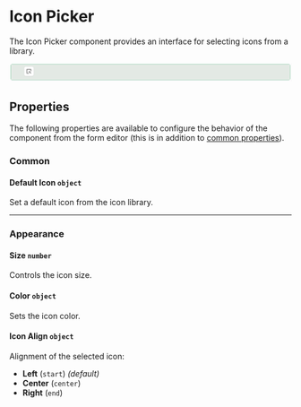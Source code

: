 # Icon Picker

The Icon Picker component provides an interface for selecting icons from a library.

![Image](../Advanced/images/iconpicker1.png)

## Properties

The following properties are available to configure the behavior of the component from the form editor (this is in addition to [common properties](/docs/front-end-basics/form-components/common-component-properties)).


### Common

#### Default Icon `object`
Set a default icon from the icon library.
____

### Appearance

#### **Size** `number`
Controls the icon size.

#### **Color** `object`

Sets the icon color.

#### **Icon Align** `object`
Alignment of the selected icon:
- **Left** (`start`) *(default)*
- **Center** (`center`)
- **Right** (`end`)


